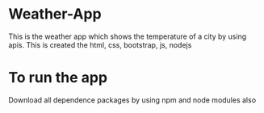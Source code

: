 # Weather-App
This is the weather app which shows the temperature of a city by using apis. This is created the html, css, bootstrap, js, nodejs
# To run the app
Download all dependence packages by using npm and node modules also

